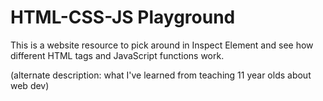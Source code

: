 # HTML-CSS-JS Playground

This is a website resource to pick around in Inspect Element and see how different HTML tags and JavaScript functions work.

(alternate description: what I've learned from teaching 11 year olds about web dev)
